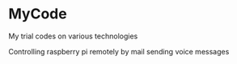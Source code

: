 # MyCode
My trial codes on various technologies


Controlling raspberry pi remotely by mail
sending voice messages
